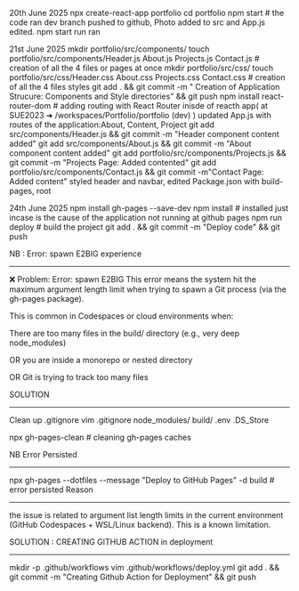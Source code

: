 20th June 2025 
npx create-react-app portfolio
cd portfolio
npm start   # the code ran
dev branch pushed to github, Photo added to src and App.js edited. npm start run ran

21st June 2025
mkdir portfolio/src/components/
touch  portfolio/src/components/Header.js About.js Projects.js Contact.js # creation of all the 4 files or pages at once
mkdir portfolio/src/css/
touch portfolio/src/css/Header.css About.css Projects.css Contact.css  # creation of all the 4 files styles
git add . && git commit -m " Creation of Application Strucure: Components and Style directories" && git push
npm install react-router-dom # adding routing with React Router inisde of reacth app( at SUE2023 ➜ /workspaces/Portfolio/portfolio (dev)  )
updated App.js with routes of the application:About, Content, Project
git add src/components/Header.js && git commit -m "Header component content added"
git add src/components/About.js && git commit -m "About component content added"
git add portfolio/src/components/Projects.js && git commit -m "Projects Page: Added  contented" 
git add portfolio/src/components/Contact.js && git commit -m"Contact Page: Added content"
styled header and navbar, edited Package.json with build-pages, root

24th June 2025
npm install gh-pages --save-dev
npm install     # installed just incase is the cause of the application not running at github pages
npm run deploy  # build the project
git add . && git commit -m "Deploy code" && git push

NB : Error: spawn E2BIG    experience 
*************************************
❌ Problem: Error: spawn E2BIG
This error means the system hit the maximum argument length limit when trying to spawn a Git process (via the gh-pages package).

This is common in Codespaces or cloud environments when:

There are too many files in the build/ directory (e.g., very deep node_modules)

OR you are inside a monorepo or nested directory

OR Git is trying to track too many files

SOLUTION
********
 Clean up .gitignore
vim .gitignore
node_modules/
build/
.env
.DS_Store

npx gh-pages-clean      # cleaning gh-pages caches

NB Error Persisted 
**********
npx gh-pages --dotfiles --message "Deploy to GitHub Pages" -d build     # error persisted
Reason
*******
the issue is related to argument list length limits in the current environment (GitHub Codespaces + WSL/Linux backend). This is a known limitation.

SOLUTION : CREATING GITHUB ACTION in deployment
**********
mkdir -p .github/workflows
vim .github/workflows/deploy.yml
git add . && git commit -m "Creating Github Action for Deployment" && git push


